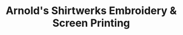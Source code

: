 ---
title: "Arnold's Shirtwerks Embroidery & Screen Printing"
url: /duluth/arnolds-shirtwerks-embroidery-and-screen-printing/
shop: trophy
---